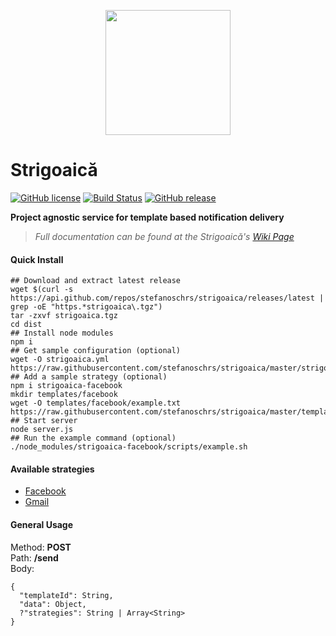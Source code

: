 <p align="center">
	<img width="200px" src="https://image.ibb.co/h0Uz4G/witch_on_a_broomstick_480x480.jpg"/>
</p>

# Strigoaică

[![GitHub license](https://img.shields.io/github/license/stefanoschrs/strigoaica.svg)](https://github.com/stefanoschrs/strigoaica/blob/master/LICENSE.md) [![Build Status](https://travis-ci.org/stefanoschrs/strigoaica.svg?branch=master)](https://travis-ci.org/stefanoschrs/strigoaica) [![GitHub release](https://img.shields.io/github/release/stefanoschrs/strigoaica.svg)](https://github.com/stefanoschrs/strigoaica/releases)

**Project agnostic service for template based notification delivery**

> _Full documentation can be found at the Strigoaică's [Wiki Page](https://github.com/stefanoschrs/strigoaica/wiki)_

#### Quick Install

```
## Download and extract latest release
wget $(curl -s https://api.github.com/repos/stefanoschrs/strigoaica/releases/latest | grep -oE "https.*strigoaica\.tgz")
tar -zxvf strigoaica.tgz
cd dist
## Install node modules
npm i
## Get sample configuration (optional)
wget -O strigoaica.yml https://raw.githubusercontent.com/stefanoschrs/strigoaica/master/strigoaica.example.yml
## Add a sample strategy (optional)
npm i strigoaica-facebook
mkdir templates/facebook
wget -O templates/facebook/example.txt https://raw.githubusercontent.com/stefanoschrs/strigoaica/master/templates/facebook/example.txt
## Start server
node server.js
## Run the example command (optional)
./node_modules/strigoaica-facebook/scripts/example.sh
```

#### Available strategies

- [Facebook](https://github.com/stefanoschrs/strigoaica-facebook)
- [Gmail](https://github.com/stefanoschrs/strigoaica-google)

#### General Usage

Method: **POST**  
Path: **/send**  
Body:

```
{
  "templateId": String,
  "data": Object,
  ?"strategies": String | Array<String>
}
```
